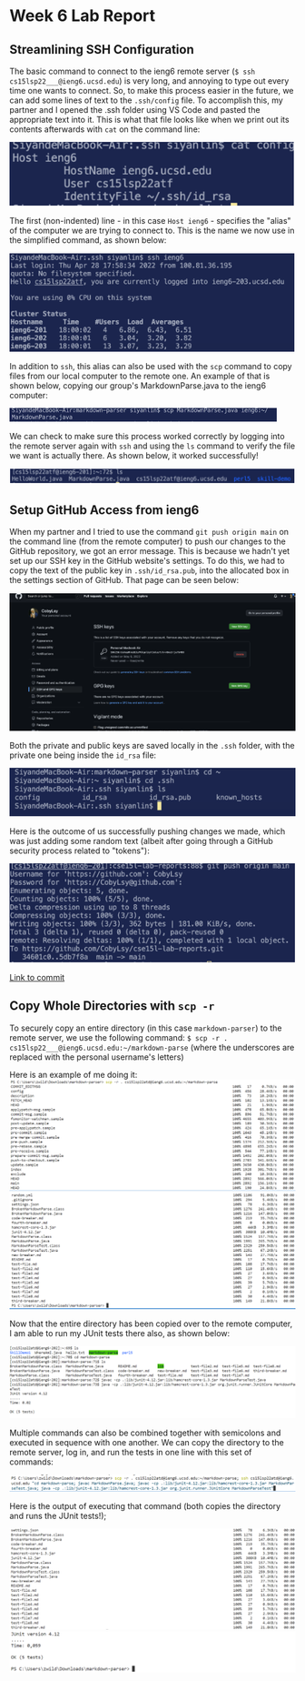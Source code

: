 # Week 6 Lab Report
## Streamlining SSH Configuration
The basic command to connect to the ieng6 remote server (`$ ssh cs15lsp22___@ieng6.ucsd.edu`) is very long, and annoying to type out every time one wants to connect. So, to make this process easier in the future, we can add some lines of text to the `.ssh/config` file. To accomplish this, my partner and I opened the .ssh folder using VS Code and pasted the appropriate text into it. This is what that file looks like when we print out its contents afterwards with `cat` on the command line:

![Image1](week6pic1.PNG)

The first (non-indented) line - in this case `Host ieng6` - specifies the "alias" of the computer we are trying to connect to. This is the name we now use in the simplified command, as shown below:

![Image2](week6pic2.PNG)

In addition to `ssh`, this alias can also be used with the `scp` command to copy files from our local computer to the remote one. An example of that is shown below, copying our group's MarkdownParse.java to the ieng6 computer: 

![Image3](week6pic3.PNG)

We can check to make sure this process worked correctly by logging into the remote server again with `ssh` and using the `ls` command to verify the file we want is actually there. As shown below, it worked successfully!

![Image4](week6pic4.PNG)

## Setup GitHub Access from ieng6
When my partner and I tried to use the command `git push origin main` on the command line (from the remote computer) to push our changes to the GitHub repository, we got an error message. This is because we hadn't yet set up our SSH key in the GitHub website's settings. To do this, we had to copy the text of the public key in `.ssh/id_rsa.pub`, into the allocated box in the settings section of GitHub. That page can be seen below:

![Image5](week6pic5.PNG)

Both the private and public keys are saved locally in the `.ssh` folder, with the private one being inside the `id_rsa` file:

![Image6](week6pic6.PNG)

Here is the outcome of us successfully pushing changes we made, which was just adding some random text (albeit after going through a GitHub security process related to "tokens"):

![Image7](week6pic7.PNG)

[Link to commit](https://github.com/CobyLsy/cse15l-lab-reports/commit/5db7f8ad8e2e90d5747594ac4d8901b3864c86c7)

## Copy Whole Directories with `scp -r`
To securely copy an entire directory (in this case `markdown-parser`) to the remote server, we use the following command:
`$ scp -r . cs15lsp22___@ieng6.ucsd.edu:~/markdown-parse` (where the underscores are replaced with the personal username's letters)

Here is an example of me doing it:
![Image8](week6pic8.PNG)
![Image9](week6pic9.PNG)

Now that the entire directory has been copied over to the remote computer, I am able to run my JUnit tests there also, as shown below:

![Image10](week6pic10.PNG)

Multiple commands can also be combined together with semicolons and executed in sequence with one another. We can copy the directory to the remote server, log in, and run the tests in one line with this set of commands:

![Image11](week6pic11.PNG)

Here is the output of executing that command (both copies the directory and runs the JUnit tests!);

![Image13](week6pic13.PNG)
![Image12](week6pic12.PNG)
